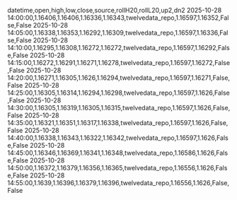datetime,open,high,low,close,source,rollH20,rollL20,up2,dn2
2025-10-28 14:00:00,1.16406,1.16406,1.16336,1.16343,twelvedata_repo,1.16597,1.16352,False,False
2025-10-28 14:05:00,1.16338,1.16353,1.16292,1.16309,twelvedata_repo,1.16597,1.16336,False,False
2025-10-28 14:10:00,1.16295,1.16308,1.16272,1.16272,twelvedata_repo,1.16597,1.16292,False,False
2025-10-28 14:15:00,1.16272,1.16291,1.16271,1.16278,twelvedata_repo,1.16597,1.16272,False,False
2025-10-28 14:20:00,1.16271,1.16305,1.1626,1.16294,twelvedata_repo,1.16597,1.16271,False,False
2025-10-28 14:25:00,1.16305,1.16314,1.16294,1.16298,twelvedata_repo,1.16597,1.1626,False,False
2025-10-28 14:30:00,1.16305,1.16319,1.16305,1.16315,twelvedata_repo,1.16597,1.1626,False,False
2025-10-28 14:35:00,1.16321,1.16351,1.16317,1.16338,twelvedata_repo,1.16597,1.1626,False,False
2025-10-28 14:40:00,1.16338,1.16343,1.16322,1.16342,twelvedata_repo,1.16597,1.1626,False,False
2025-10-28 14:45:00,1.16346,1.16369,1.16341,1.16348,twelvedata_repo,1.16586,1.1626,False,False
2025-10-28 14:50:00,1.16372,1.16379,1.16356,1.16365,twelvedata_repo,1.16556,1.1626,False,False
2025-10-28 14:55:00,1.1639,1.16396,1.16379,1.16396,twelvedata_repo,1.16556,1.1626,False,False
